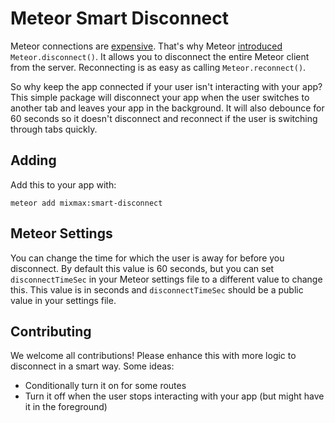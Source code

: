 # Meteor Smart Disconnect

Meteor connections are [expensive](https://groups.google.com/forum/?hl=en&fromgroups#!searchin/meteor-core/meteor.disconnect/meteor-core/tHc9kC4mjcI/0ktN9qead8EJ). That's why Meteor [introduced](https://github.com/meteor/meteor/pull/1151) `Meteor.disconnect()`. It allows you to disconnect the entire Meteor client from the server. Reconnecting is as easy as calling `Meteor.reconnect()`.

So why keep the app connected if your user isn't interacting with your app? This simple package will disconnect your app when the user switches to another tab and leaves your app in the background. It will also debounce for 60 seconds so it doesn't disconnect and reconnect if the user is switching through tabs quickly.

## Adding

Add this to your app with:

```
meteor add mixmax:smart-disconnect
```

## Meteor Settings
You can change the time for which the user is away for before you disconnect. By default this value is 60 seconds, but you can set `disconnectTimeSec` in your Meteor settings file to a different value to change this. This value is in seconds and `disconnectTimeSec` should be a public value in your settings file.

## Contributing

We welcome all contributions! Please enhance this with more logic to disconnect in a smart way. Some ideas:

* Conditionally turn it on for some routes
* Turn it off when the user stops interacting with your app (but might have it in the foreground)

